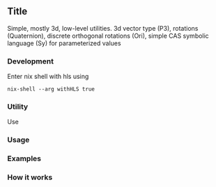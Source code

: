 ## Title
Simple, mostly 3d, low-level utilities.
3d vector type (P3), rotations (Quaternion), discrete orthogonal rotations (Ori), simple CAS symbolic language (Sy) for parameterized values

### Development

Enter nix shell with hls using
```
nix-shell --arg withHLS true
```

### Utility
Use

### Usage

### Examples

### How it works
